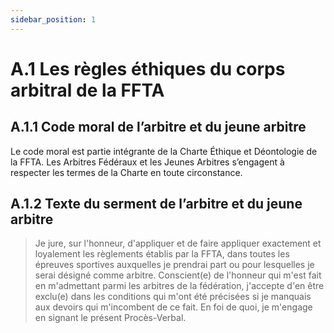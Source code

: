 ```yaml
---
sidebar_position: 1
---
```


# A.1 Les règles éthiques du corps arbitral de la FFTA

## A.1.1 Code moral de l’arbitre et du jeune arbitre

Le code moral est partie intégrante de la Charte Éthique et Déontologie de la FFTA. Les Arbitres Fédéraux et
les Jeunes Arbitres s’engagent à respecter les termes de la Charte en toute circonstance.

## A.1.2 Texte du serment de l’arbitre et du jeune arbitre

> Je jure, sur l'honneur, d'appliquer et de faire appliquer exactement et loyalement les règlements établis
> par la FFTA, dans toutes les épreuves sportives auxquelles je prendrai part ou pour lesquelles je serai
> désigné comme arbitre.
> Conscient(e) de l'honneur qui m'est fait en m'admettant parmi les arbitres de la fédération, j'accepte d'en être
> exclu(e) dans les conditions qui m'ont été précisées si je manquais aux devoirs qui m'incombent de ce fait.
> En foi de quoi, je m'engage en signant le présent Procès-Verbal.
